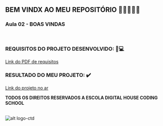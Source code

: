 ## BEM VINDX AO MEU REPOSITÓRIO 👩‍💻👩‍💻✨

### __Aula 02 -  BOAS VINDAS__

<br>


### REQUISITOS DO PROJETO DESENVOLVIDO: 📃💻
[Link do PDF de requisitos](https://github.com/soareslil/front-end1-AULA2/blob/gh-pages/AULA%202.5%20-%20%5BExerc%C3%ADcio%5D%20Aula%202.pdf)

### RESULTADO DO MEU PROJETO:  ✔️
[Link do projeto no ar](https://soareslil.github.io/front-end1-AULA2/) 


__TODOS OS DIREITOS RESERVADOS A ESCOLA DIGITAL HOUSE CODING SCHOOL__
<br> <br>

![alt logo-ctd](https://vidadeempresa.com.br/wp-content/uploads/2021/02/curso.png)
